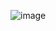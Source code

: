 ![image](https://github.com/allansantos7/AirlineReservation/assets/83974830/5de1f380-5ce2-4929-a79d-aac2ee1fb44c)

